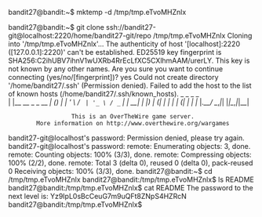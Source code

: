 bandit27@bandit:~$ mktemp -d
/tmp/tmp.eTvoMHZnlx

bandit27@bandit:~$ git clone ssh://bandit27-git@localhost:2220/home/bandit27-git/repo /tmp/tmp.eTvoMHZnlx
Cloning into '/tmp/tmp.eTvoMHZnlx'...
The authenticity of host '[localhost]:2220 ([127.0.0.1]:2220)' can't be established.
ED25519 key fingerprint is SHA256:C2ihUBV7ihnV1wUXRb4RrEcLfXC5CXlhmAAM/urerLY.
This key is not known by any other names.
Are you sure you want to continue connecting (yes/no/[fingerprint])? yes
Could not create directory '/home/bandit27/.ssh' (Permission denied).
Failed to add the host to the list of known hosts (/home/bandit27/.ssh/known_hosts).
                         _                     _ _ _   
                        | |__   __ _ _ __   __| (_) |_ 
                        | '_ \ / _` | '_ \ / _` | | __|
                        | |_) | (_| | | | | (_| | | |_ 
                        |_.__/ \__,_|_| |_|\__,_|_|\__|
                                                       

                      This is an OverTheWire game server. 
            More information on http://www.overthewire.org/wargames

bandit27-git@localhost's password: 
Permission denied, please try again.
bandit27-git@localhost's password: 
remote: Enumerating objects: 3, done.
remote: Counting objects: 100% (3/3), done.
remote: Compressing objects: 100% (2/2), done.
remote: Total 3 (delta 0), reused 0 (delta 0), pack-reused 0
Receiving objects: 100% (3/3), done.
bandit27@bandit:~$ cd /tmp/tmp.eTvoMHZnlx
bandit27@bandit:/tmp/tmp.eTvoMHZnlx$ ls
README
bandit27@bandit:/tmp/tmp.eTvoMHZnlx$ cat README 
The password to the next level is: Yz9IpL0sBcCeuG7m9uQFt8ZNpS4HZRcN
bandit27@bandit:/tmp/tmp.eTvoMHZnlx$ 
